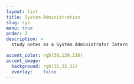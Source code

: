 ```yaml
---
layout: list
title: System Administration
slug: sys
menu: true
order: 3
description: >
  study notes as a System Administrator Intern

accent_color: rgb(38,139,210)
accent_image:
  background: rgb(32,32,32)
  overlay:    false
---
```


